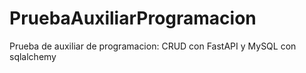 # PruebaAuxiliarProgramacion
Prueba de auxiliar de programacion: CRUD con FastAPI y MySQL con sqlalchemy
